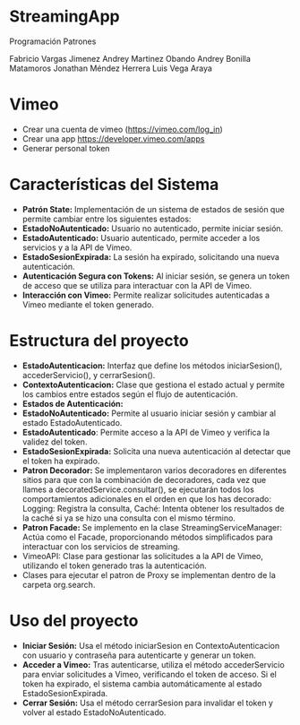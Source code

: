 # StreamingApp
Programación Patrones

Fabricio Vargas Jimenez
Andrey Martinez Obando
Andrey Bonilla Matamoros 
Jonathan Méndez Herrera
Luis Vega Araya
# Vimeo

- Crear una cuenta de vimeo (https://vimeo.com/log_in)
- Crear una app https://developer.vimeo.com/apps
- Generar personal token
# Características del Sistema
- **Patrón State:** Implementación de un sistema de estados de sesión que permite cambiar entre los siguientes estados:
- **EstadoNoAutenticado:** Usuario no autenticado, permite iniciar sesión.
- **EstadoAutenticado:** Usuario autenticado, permite acceder a los servicios y a la API de Vimeo.
- **EstadoSesionExpirada:** La sesión ha expirado, solicitando una nueva autenticación.
- **Autenticación Segura con Tokens:** Al iniciar sesión, se genera un token de acceso que se utiliza para interactuar con la API de Vimeo.
- **Interacción con Vimeo:** Permite realizar solicitudes autenticadas a Vimeo mediante el token generado.
# Estructura del proyecto
- **EstadoAutenticacion:** Interfaz que define los métodos iniciarSesion(), accederServicio(), y cerrarSesion().
- **ContextoAutenticacion:** Clase que gestiona el estado actual y permite los cambios entre estados según el flujo de autenticación.
- **Estados de Autenticación:**
-  **EstadoNoAutenticado:** Permite al usuario iniciar sesión y cambiar al estado EstadoAutenticado.
-  **EstadoAutenticado**: Permite acceso a la API de Vimeo y verifica la validez del token.
-  **EstadoSesionExpirada:** Solicita una nueva autenticación al detectar que el token ha expirado.
-  **Patron Decorador:** Se implementaron varios decoradores en diferentes sitios para que con la combinación de decoradores, cada vez que llames a decoratedService.consultar(), se ejecutarán todos los comportamientos adicionales en el orden en que los has decorado: Logging: Registra la consulta, Caché: Intenta obtener los resultados de la caché si ya se hizo una consulta con el mismo término.
-  **Patron Facade:** Se implemento en la clase StreamingServiceManager: Actúa como el Facade, proporcionando métodos simplificados para interactuar con los servicios de streaming.
- VimeoAPI: Clase para gestionar las solicitudes a la API de Vimeo, utilizando el token generado tras la autenticación.
- Clases para ejecutar el  patron de Proxy se implementan dentro de la carpeta org.search.
# Uso del proyecto
- **Iniciar Sesión:** Usa el método iniciarSesion en ContextoAutenticacion con usuario y contraseña para autenticarte y generar un token.
- **Acceder a Vimeo:** Tras autenticarse, utiliza el método accederServicio para enviar solicitudes a Vimeo, verificando el token de acceso. Si el token ha expirado, el sistema cambia automáticamente al estado EstadoSesionExpirada.
- **Cerrar Sesión:** Usa el método cerrarSesion para invalidar el token y volver al estado EstadoNoAutenticado.
   
